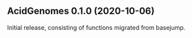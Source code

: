 ## AcidGenomes 0.1.0 (2020-10-06)

Initial release, consisting of functions migrated from basejump.
